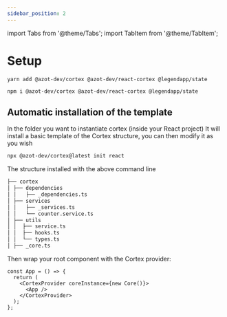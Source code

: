 ```yaml
---
sidebar_position: 2
---
```


import Tabs from '@theme/Tabs';
import TabItem from '@theme/TabItem';



# Setup

<Tabs>
  <TabItem value="yarn" label="yarn" default>

    yarn add @azot-dev/cortex @azot-dev/react-cortex @legendapp/state

  </TabItem>
  <TabItem value="npm" label="npm" >

    npm i @azot-dev/cortex @azot-dev/react-cortex @legendapp/state

  </TabItem>
</Tabs>

## Automatic installation of the template

In the folder you want to instantiate cortex (inside your React project)
It will install a basic template of the Cortex structure, you can then modify it as you wish

```bash
npx @azot-dev/cortex@latest init react
```

The structure installed with the above command line

```sh
├── cortex
│ ├── dependencies
│ │   ├── _dependencies.ts
│ ├── services
│ │   ├── _services.ts
│ │   └── counter.service.ts
│ ├── utils
│ │  ├── service.ts
│ │  ├── hooks.ts
│ │  └── types.ts
│ ├── _core.ts
```

Then wrap your root component with the Cortex provider:

```tsx
const App = () => {
  return (
    <CortexProvider coreInstance={new Core()}>
      <App />
    </CortexProvider>
  );
};
```